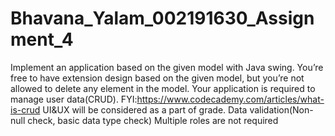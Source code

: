 # Bhavana_Yalam_002191630_Assignment_4
Implement an application based on the given model with Java swing.
You’re free to have extension design based on the given model, but you’re not allowed to delete any 
element in the model.
Your application is required to manage user data(CRUD). 
FYI:https://www.codecademy.com/articles/what-is-crud
UI&UX will be considered as a part of grade.
Data validation(Non-null check, basic data type check)
Multiple roles are not required
